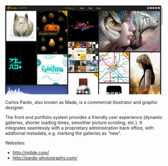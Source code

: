 ![Screenshot](carlos-pardo.jpg "fullwidth")

Carlos Pardo, also known as Made, is a commercial illustrator and graphic designer.

The front end portfolio system provides a friendly user experience (dynamic galleries, shorter loading times, smoother picture scrolling, etc.). It integrates seamlessly with a proprietary administration back office, with additional metadata, e.g. marking the galleries as "new".

Websites:

* http://m4de.com/
* http://pardo-photography.com/
